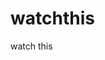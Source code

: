 watchthis
=========

watch this











































































